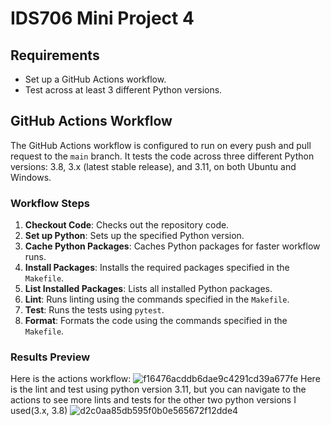 # IDS706 Mini Project 4
## Requirements

- Set up a GitHub Actions workflow.
- Test across at least 3 different Python versions.

## GitHub Actions Workflow

The GitHub Actions workflow is configured to run on every push and pull request to the `main` branch. It tests the code across three different Python versions: 3.8, 3.x (latest stable release), and 3.11, on both Ubuntu and Windows.

### Workflow Steps

1. **Checkout Code**: Checks out the repository code.
2. **Set up Python**: Sets up the specified Python version.
3. **Cache Python Packages**: Caches Python packages for faster workflow runs.
4. **Install Packages**: Installs the required packages specified in the `Makefile`.
5. **List Installed Packages**: Lists all installed Python packages.
6. **Lint**: Runs linting using the commands specified in the `Makefile`.
7. **Test**: Runs the tests using `pytest`.
8. **Format**: Formats the code using the commands specified in the `Makefile`.

### Results Preview
Here is the actions workflow:
![f16476acddb6dae9c4291cd39a677fe](https://github.com/nogibjj/Mini_Project_4_Yabei/assets/143656459/0fec6669-3f7f-48f2-81d1-8e31308fdeb1)
Here is the lint and test using python version 3.11, but you can navigate to the actions to see more lints and tests for the other two python versions I used(3.x, 3.8)
![d2c0aa85db595f0b0e565672f12dde4](https://github.com/nogibjj/Mini_Project_4_Yabei/assets/143656459/3ada672b-b34e-45be-9676-39ddca274b4d)



